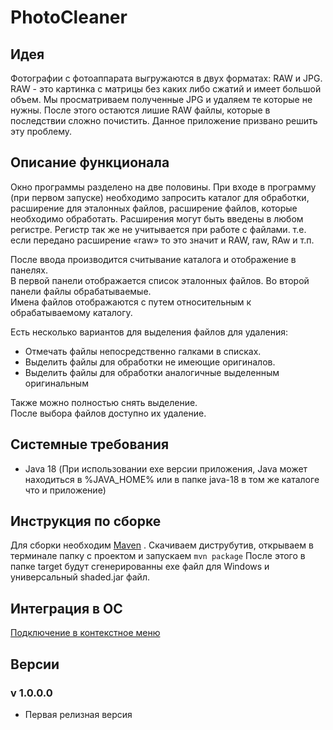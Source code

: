 # PhotoCleaner

## Идея

Фотографии с фотоаппарата выгружаются в двух форматах: RAW и JPG. RAW - это картинка с матрицы без каких либо сжатий и
имеет большой объем. Мы просматриваем полученные JPG и удаляем те которые не нужны. После этого остаются лишие RAW
файлы, которые в последствии сложно почистить. Данное приложение призвано решить эту проблему.

## Описание функционала

Окно программы разделено на две половины. При входе в программу (при первом запуске) необходимо запросить каталог для
обработки, расширение для эталонных файлов, расширение файлов, которые необходимо обработать. Расширения могут быть
введены в любом регистре. Регистр так же не учитывается при работе с файлами. т.е. если передано расширение «raw» то это
значит и RAW, raw, RAw и т.п.

После ввода производится считывание каталога и отображение в панелях.  
В первой панели отображается список эталонных файлов. Во второй панели файлы обрабатываемые.  
Имена файлов отображаются с путем относительным к обрабатываемому каталогу.

Есть несколько вариантов для выделения файлов для удаления:

- Отмечать файлы непосредственно галками в списках.
- Выделить файлы для обработки не имеющие оригиналов.
- Выделить файлы для обработки аналогичные выделенным оригинальным

Также можно полностью снять выделение.  
После выбора файлов доступно их удаление.

## Системные требования

- Java 18
  (При использовании exe версии приложения, Java может находиться в %JAVA_HOME% или в папке java-18 в том же каталоге что и приложение)

## Инструкция по сборке

Для сборки необходим [Maven](https://maven.apache.org/download.cgi)
. Скачиваем диструбутив, открываем в терминале папку с проектом и запускаем `mvn package`
После этого в папке target будут сгенерированны exe файл для Windows и универсальный shaded.jar файл.

## Интеграция в ОС

[Подключение в контекстное меню](./integration/)

## Версии

### v 1.0.0.0

- Первая релизная версия

